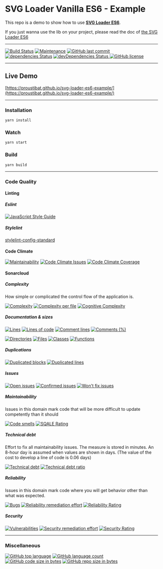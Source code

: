 # SVG Loader Vanilla ES6 - Example 

This repo is a demo to show how to use **[SVG Loader ES6](https://github.com/proustibat/svg-loader-es6)**.

If you just wanna use the lib on your project, please read the doc of [the SVG Loader ES6](https://github.com/proustibat/svg-loader-es6/blob/master/README.md)

------

[![Build Status](https://travis-ci.org/proustibat/svg-loader-es6-example.svg?branch=master)](https://travis-ci.org/proustibat/svg-loader-es6-example) 
[![Maintenance](https://img.shields.io/maintenance/yes/2018.svg)](https://github.com/proustibat/svg-loader-es6-example/commits/master) 
[![GitHub last commit](https://img.shields.io/github/last-commit/proustibat/svg-loader-es6-example.svg)](https://github.com/proustibat/svg-loader-es6-example/commits/master) <a href='https://david-dm.org/proustibat/svg-loader-es6-example'><img src='https://david-dm.org/proustibat/svg-loader-es6-example/status.svg' alt='dependencies Status'/></a>
<a href='https://david-dm.org/proustibat/svg-loader-es6-example?type=dev'><img src='https://david-dm.org/proustibat/svg-loader-es6-example/dev-status.svg' alt='devDependencies Status'/>
<a href='https://github.com/proustibat/svg-loader-es6-example/blob/master/LICENSE.md'><img src='https://img.shields.io/github/license/proustibat/svg-loader-es6-example.svg' alt='GitHub license'/></a>

------

## Live Demo
[https://proustibat.github.io/svg-loader-es6-example/](https://proustibat.github.io/svg-loader-es6-example/)

------


### Installation
```
yarn install
```


### Watch
```
yarn start
```


### Build
```
yarn build
```

------

### Code Quality

#### Linting

##### Eslint

[![JavaScript Style Guide](https://cdn.rawgit.com/standard/standard/master/badge.svg)](https://github.com/standard/standard)

##### Stylelint

[stylelint-config-standard](https://github.com/stylelint/stylelint-config-standard)


#### Code Climate

[![Maintainability](https://api.codeclimate.com/v1/badges/44d6de4af0a54555f1ef/maintainability)](https://codeclimate.com/github/proustibat/svg-loader-es6-example/maintainability)
[![Code Climate Issues](https://img.shields.io/codeclimate/issues/github/proustibat/svg-loader-es6-example.svg)](https://codeclimate.com/github/proustibat/svg-loader-es6-example/issues) 
[![Code Climate Coverage](https://img.shields.io/codeclimate/c/proustibat/svg-loader-es6-example.svg)](https://codeclimate.com/github/proustibat/svg-loader-es6-example)

#### Sonarcloud

##### Complexity
How simple or complicated the control flow of the application is. 


[![Complexity](https://sonarcloud.io/api/badges/measure?key=prstbt.svg-loader-es6-example&metric=complexity)](https://sonarcloud.io/component_measures?id=prstbt.svg-loader-es6-example&metric=complexity) 
[![Complexity per file](https://sonarcloud.io/api/badges/measure?key=prstbt.svg-loader-es6-example&metric=file_complexity)](https://sonarcloud.io/component_measures?id=prstbt.svg-loader-es6-example&metric=file_complexity)
[![Cognitive Complexity](https://sonarcloud.io/api/badges/measure?key=prstbt.svg-loader-es6-example&metric=cognitive_complexity)](https://sonarcloud.io/component_measures?id=prstbt.svg-loader-es6-example&metric=cognitive_complexity)


##### Documentation & sizes
[![Lines](https://sonarcloud.io/api/badges/measure?key=prstbt.svg-loader-es6-example&metric=lines)](https://sonarcloud.io/component_measures?id=prstbt.svg-loader-es6-example&metric=lines) 
[![Lines of code](https://sonarcloud.io/api/badges/measure?key=prstbt.svg-loader-es6-example&metric=ncloc)](https://sonarcloud.io/component_measures?id=prstbt.svg-loader-es6-example&metric=ncloc) 
[![Comment lines](https://sonarcloud.io/api/badges/measure?key=prstbt.svg-loader-es6-example&metric=comment_lines)](https://sonarcloud.io/component_measures?id=prstbt.svg-loader-es6-example&metric=comment_lines) 
[![Comments (%)](https://sonarcloud.io/api/badges/measure?key=prstbt.svg-loader-es6-example&metric=comment_lines_density)](https://sonarcloud.io/component_measures?id=prstbt.svg-loader-es6-example&metric=comment_lines_density)

[![Directories](https://sonarcloud.io/api/badges/measure?key=prstbt.svg-loader-es6-example&metric=directories)](https://sonarcloud.io/component_measures?id=prstbt.svg-loader-es6-example&metric=directories) 
[![Files](https://sonarcloud.io/api/badges/measure?key=prstbt.svg-loader-es6-example&metric=files)](https://sonarcloud.io/component_measures?id=prstbt.svg-loader-es6-example&metric=files)
[![Classes](https://sonarcloud.io/api/badges/measure?key=prstbt.svg-loader-es6-example&metric=classes)](https://sonarcloud.io/component_measures?id=prstbt.svg-loader-es6-example&metric=classes) 
[![Functions](https://sonarcloud.io/api/badges/measure?key=prstbt.svg-loader-es6-example&metric=functions)](https://sonarcloud.io/component_measures?id=prstbt.svg-loader-es6-example&metric=functions)


##### Duplications
[![Duplicated blocks](https://sonarcloud.io/api/badges/measure?key=prstbt.svg-loader-es6-example&metric=duplicated_blocks)](https://sonarcloud.io/component_measures?id=prstbt.svg-loader-es6-example&metric=duplicated_blocks) 
[![Duplicated lines](https://sonarcloud.io/api/badges/measure?key=prstbt.svg-loader-es6-example&metric=duplicated_lines)](https://sonarcloud.io/component_measures?id=prstbt.svg-loader-es6-example&metric=duplicated_lines)


##### Issues
[![Open issues](https://sonarcloud.io/api/badges/measure?key=prstbt.svg-loader-es6-example&metric=open_issues)](https://sonarcloud.io/component_measures?id=prstbt.svg-loader-es6-example&metric=open_issues)
[![Confirmed issues](https://sonarcloud.io/api/badges/measure?key=prstbt.svg-loader-es6-example&metric=confirmed_issues)](https://sonarcloud.io/component_measures?id=prstbt.svg-loader-es6-example&metric=confirmed_issues)
[![Won't fix issues](https://sonarcloud.io/api/badges/measure?key=prstbt.svg-loader-es6-example&metric=wont_fix_issues)](https://sonarcloud.io/component_measures?id=prstbt.svg-loader-es6-example&metric=wont_fix_issues) 


##### Maintainability
Issues in this domain mark code that will be more difficult to update competently than it should

[![Code smells](https://sonarcloud.io/api/badges/measure?key=prstbt.svg-loader-es6-example&metric=code_smells)](https://sonarcloud.io/component_measures?id=prstbt.svg-loader-es6-example&metric=code_smells)
[![SQALE Rating](https://sonarcloud.io/api/badges/measure?key=prstbt.svg-loader-es6-example&metric=sqale_rating)](https://sonarcloud.io/component_measures?id=prstbt.svg-loader-es6-example&metric=sqale_rating)


##### Technical debt
Effort to fix all maintainability issues. The measure is stored in minutes. An 8-hour day is assumed when values are shown in days. (The value of the cost to develop a line of code is 0.06 days)

[![Technical debt](https://sonarcloud.io/api/badges/measure?key=prstbt.svg-loader-es6-example&metric=sqale_index)](https://sonarcloud.io/component_measures?id=prstbt.svg-loader-es6-example&metric=sqale_index) 
[![Technical debt ratio](https://sonarcloud.io/api/badges/measure?key=prstbt.svg-loader-es6-example&metric=sqale_debt_ratio)](https://sonarcloud.io/component_measures?id=prstbt.svg-loader-es6-example&metric=sqale_debt_ratio)


##### Reliability
Issues in this domain mark code where you will get behavior other than what was expected.

[![Bugs](https://sonarcloud.io/api/badges/measure?key=prstbt.svg-loader-es6-example&metric=bugs)](https://sonarcloud.io/component_measures?id=prstbt.svg-loader-es6-example&metric=bugs)
[![Reliability remediation effort](https://sonarcloud.io/api/badges/measure?key=prstbt.svg-loader-es6-example&metric=reliability_remediation_effort)](https://sonarcloud.io/component_measures?id=prstbt.svg-loader-es6-example&metric=reliability_remediation_effort)
[![Reliability Rating](https://sonarcloud.io/api/badges/measure?key=prstbt.svg-loader-es6-example&metric=reliability_rating)](https://sonarcloud.io/component_measures?id=prstbt.svg-loader-es6-example&metric=reliability_rating)


##### Security

[![Vulnerabilities](https://sonarcloud.io/api/badges/measure?key=prstbt.svg-loader-es6-example&metric=vulnerabilities)](https://sonarcloud.io/component_measures?id=prstbt.svg-loader-es6-example&metric=vulnerabilities)
[![Security remediation effort	](https://sonarcloud.io/api/badges/measure?key=prstbt.svg-loader-es6-example&metric=security_remediation_effort)](https://sonarcloud.io/component_measures?id=prstbt.svg-loader-es6-example&metric=security_remediation_effort)
[![Security Rating](https://sonarcloud.io/api/badges/measure?key=prstbt.svg-loader-es6-example&metric=security_rating)](https://sonarcloud.io/component_measures?id=prstbt.svg-loader-es6-example&metric=security_rating)

------

### Miscellaneous

[![GitHub top language](https://img.shields.io/github/languages/top/proustibat/svg-loader-es6-example.svg)](https://github.com/proustibat/svg-loader-es6-example) 
[![GitHub language count](https://img.shields.io/github/languages/count/proustibat/svg-loader-es6-example.svg)](https://github.com/proustibat/svg-loader-es6-example) 
[![GitHub code size in bytes](https://img.shields.io/github/languages/code-size/proustibat/svg-loader-es6-example.svg)](https://github.com/proustibat/svg-loader-es6-example) 
[![GitHub repo size in bytes](https://img.shields.io/github/repo-size/proustibat/svg-loader-es6-example.svg)](https://github.com/proustibat/svg-loader-es6-example)

